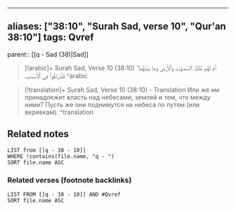 
---
aliases: ["38:10", "Surah Sad, verse 10", "Qur'an 38:10"]
tags: Qvref
---

parent:: [[q - Sad (38)|Sad]]

> [!arabic]+ Surah Sad, Verse 10 (38:10)
> <span class="quran-arabic">أَمْ لَهُم مُّلْكُ ٱلسَّمَـٰوَٰتِ وَٱلْأَرْضِ وَمَا بَيْنَهُمَا ۖ فَلْيَرْتَقُوا۟ فِى ٱلْأَسْبَـٰبِ</span>
^arabic

> [!translation]+ Surah Sad, Verse 10 (38:10) - Translation
> Или же им принадлежит власть над небесами, землей и тем, что между ними? Пусть же они поднимутся на небеса по путям (или веревкам).
^translation



## Related notes
```dataview
LIST from [[q - 38 - 10]]
WHERE !contains(file.name, "q - ")
SORT file.name ASC
```

### Related verses (footnote backlinks)
```dataview
LIST FROM [[q - 38 - 10]] AND #Qvref
SORT file.name ASC
```

